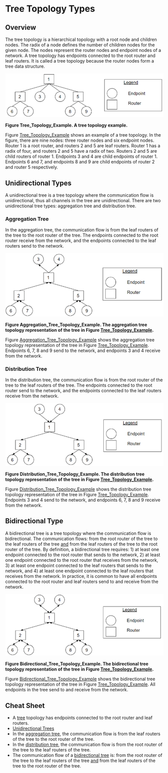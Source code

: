 # Tree Topology Types

## Overview <a id="tree"></a>

The tree topology is a hierarchical topology with a root node and children
nodes. The radix of a node defines the number of children nodes for the given
node. The nodes represent the router nodes and endpoint nodes of a network. A
tree topology has endpoints connected to the root router and leaf routers. It is
called a tree topology because the router nodes form a tree data structure.

![drawing](./tree_topology.png)

**Figure Tree_Topology_Example<a id="tree_topology_example"></a>. A tree
topology example.**

Figure [Tree_Topology_Example](#tree_topology_example) shows an example of a
tree topology. In the figure, there are nine nodes: three router nodes and six
endpoint nodes. Router 1 is a root router, and routers 2 and 5 are leaf routers.
Router 1 has a radix of four, and routers 2 and 5 have a radix of two. Routers 2
and 5 are child routers of router 1. Endpoints 3 and 4 are child endpoints of
router 1. Endpoints 6 and 7, and endpoints 8 and 9 are child endpoints of router
2 and router 5 respectively.

## Unidirectional Types <a id="unidirectional_tree"></a>

A unidirectional tree is a tree topology where the communication flow is
unidirectional, thus all channels in the tree are unidirectional. There are two
unidirectional tree types: aggregation tree and distribution tree.

### Aggregation Tree <a id="aggregation_tree"></a>

In the aggregation tree, the communication flow is from the leaf routers of the
tree to the root router of the tree. The endpoints connected to the root router
receive from the network, and the endpoints connected to the leaf routers send
to the network.

![drawing](./aggregation_tree.png)

**Figure
Aggregation_Tree_Topology_Example<a id="aggregation_tree_topology_example"></a>.
The aggregation tree topology representation of the tree in Figure
[Tree_Topology_Example](#tree_topology_example).**

Figure [Aggregation_Tree_Topology_Example](#aggregation_tree_topology_example)
shows the aggregation tree topology representation of the tree in Figure
[Tree_Topology_Example](#tree_topology_example). Endpoints 6, 7, 8 and 9 send to
the network, and endpoints 3 and 4 receive from the network.

### Distribution Tree <a id="distribution_tree"></a>

In the distribution tree, the communication flow is from the root router of the
tree to the leaf routers of the tree. The endpoints connected to the root router
send to the network, and the endpoints connected to the leaf routers receive
from the network.

![drawing](./distribution_tree.png)

**Figure
Distribution_Tree_Topology_Example<a id="distribution_tree_topology_example"></a>.
The distribution tree topology representation of the tree in Figure
[Tree_Topology_Example](#tree_topology_example).**

Figure [Distribution_Tree_Topology_Example](#distribution_tree_topology_example)
shows the distribution tree topology representation of the tree in Figure
[Tree_Topology_Example](#tree_topology_example). Endpoints 3 and 4 send to the
network, and endpoints 6, 7, 8 and 9 receive from the network.

## Bidirectional Type <a id="bidirectional_tree"></a>

A bidirectional tree is a tree topology where the communication flow is
bidirectional. The communication flows: from the root router of the tree to the
leaf routers of the tree <span style="text-decoration:underline;">and</span>
from the leaf routers of the tree to the root router of the tree. By definition,
a bidirectional tree requires: 1) at least one endpoint connected to the root
router that sends to the network, 2) at least one endpoint connected to the root
router that receives from the network, 3) at least one endpoint connected to the
leaf routers that sends to the network, and 4) at least one endpoint connected
to the leaf routers that receives from the network. In practice, it is common to
have all endpoints connected to the root router and leaf routers send to and
receive from the network.

![drawing](./bidirectional_tree.png)

**Figure
Bidirectional_Tree_Topology_Example<a id="bidirectional_tree_topology_example"></a>.
The bidirectional tree topology representation of the tree in Figure
[Tree_Topology_Example](#tree_topology_example).**

Figure
[Bidirectional_Tree_Topology_Example](#bidirectional_tree_topology_example)
shows the bidirectional tree topology representation of the tree in Figure
[Tree_Topology_Example](#tree_topology_example). All endpoints in the tree send
to and receive from the network.

## Cheat Sheet

*   A [tree](#tree) topology has endpoints connected to the root router and leaf
    routers.
*   [Unidirectional Trees](#unidirectional_tree)
   *    In the [aggregation tree](#aggregation_tree), the communication flow is
        from the leaf routers of the tree to the root router of the tree.
   *    In the [distribution tree](#distribution_tree), the communication flow
        is from the root router of the tree to the leaf routers of the tree.
*   The communication flow of a [bidirectional tree](#bidirectional_tree) is:
    from the root router of the tree to the leaf routers of the tree
    <span style="text-decoration:underline;">and</span> from the leaf routers of
    the tree to the root router of the tree.
